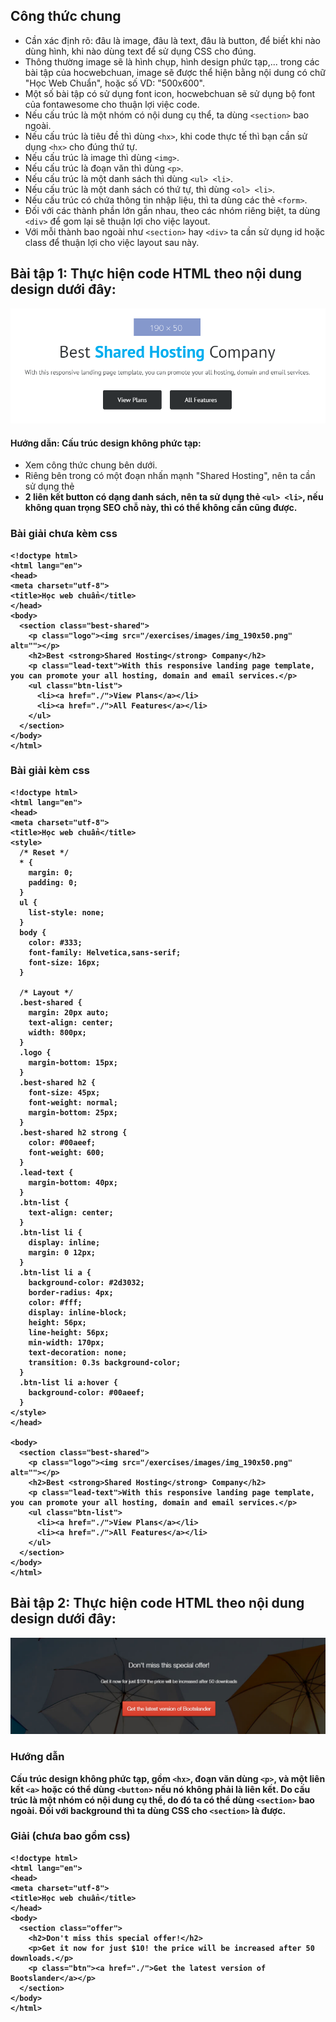 ## Công thức chung
* Cần xác định rõ: đâu là image, đâu là text, đâu là button, để biết khi nào dùng hình, khi nào dùng text để sử dụng CSS cho đúng.
*  Thông thường image sẽ là hình chụp, hình design phức tạp,... trong các bài tập của hocwebchuan, image sẽ được thể hiện bằng nội dung có chữ "Học Web Chuẩn", hoặc số VD: "500x600".
* Một số bài tập có sử dụng font icon, hocwebchuan sẽ sử dụng bộ font của fontawesome cho thuận lợi việc code.
*  Nếu cấu trúc là một nhóm có nội dung cụ thể, ta dùng `<section>` bao ngoài.
* Nếu cấu trúc là tiêu đề thì dùng `<hx>`, khi code thực tế thì bạn cần sử dụng `<hx>` cho đúng thứ tự.
* Nếu cấu trúc là image thì dùng `<img>`.
* Nếu cấu trúc là đoạn văn thì dùng `<p>`.
* Nếu cấu trúc là một danh sách thì dùng `<ul> <li>`.
* Nếu cấu trúc là một danh sách có thứ tự, thì dùng `<ol> <li>`.
* Nếu cấu trúc có chứa thông tin nhập liệu, thì ta dùng các thẻ `<form>`.
* Đối với các thành phần lớn gần nhau, theo các nhóm riêng biệt, ta dùng `<div>` để gom lại sẽ thuận lợi cho việc layout.
* Với mỗi thành bao ngoài như `<section>` hay `<div>` ta cần sử dụng id hoặc class để thuận lợi cho việc layout sau này.

## Bài tập 1: Thực hiện code HTML theo nội dung design dưới đây:
![alt](images/img_exercise_basic01.png)
#### Hướng dẫn: Cấu trúc design không phức tạp:

* Xem công thức chung bên dưới.
*  Riêng bên trong <hx> có một đoạn nhấn mạnh "Shared Hosting", nên ta cần sử dụng thẻ <strong>
*  2 liên kết button có dạng danh sách, nên ta sử dụng thẻ `<ul> <li>`, nếu không quan trọng SEO chỗ này, thì có thể không cần cũng được.

### Bài giải chưa kèm css

```{html}
<!doctype html>
<html lang="en">
<head>
<meta charset="utf-8">
<title>Học web chuẩn</title>
</head>
<body>
  <section class="best-shared">
    <p class="logo"><img src="/exercises/images/img_190x50.png" alt=""></p>
    <h2>Best <strong>Shared Hosting</strong> Company</h2>
    <p class="lead-text">With this responsive landing page template, you can promote your all hosting, domain and email services.</p>
    <ul class="btn-list">
      <li><a href="./">View Plans</a></li>
      <li><a href="./">All Features</a></li>
    </ul>
  </section>
</body>
</html>
```

### Bài giải kèm css
```{html}
<!doctype html>
<html lang="en">
<head>
<meta charset="utf-8">
<title>Học web chuẩn</title>
<style>
  /* Reset */
  * {
    margin: 0;
    padding: 0;
  }
  ul {
    list-style: none;
  }
  body {
    color: #333;
    font-family: Helvetica,sans-serif;
    font-size: 16px;
  }

  /* Layout */
  .best-shared {
    margin: 20px auto;
    text-align: center;
    width: 800px;
  }
  .logo {
    margin-bottom: 15px;
  }
  .best-shared h2 {
    font-size: 45px;
    font-weight: normal;
    margin-bottom: 25px;
  }
  .best-shared h2 strong {
    color: #00aeef;
    font-weight: 600;
  }
  .lead-text {
    margin-bottom: 40px;
  }
  .btn-list {
    text-align: center;
  }
  .btn-list li {
    display: inline;
    margin: 0 12px;
  }
  .btn-list li a {
    background-color: #2d3032;
    border-radius: 4px;
    color: #fff;
    display: inline-block;
    height: 56px;
    line-height: 56px;
    min-width: 170px;
    text-decoration: none;
    transition: 0.3s background-color;
  }
  .btn-list li a:hover {
    background-color: #00aeef;
  }
</style>
</head>

<body>
  <section class="best-shared">
    <p class="logo"><img src="/exercises/images/img_190x50.png" alt=""></p>
    <h2>Best <strong>Shared Hosting</strong> Company</h2>
    <p class="lead-text">With this responsive landing page template, you can promote your all hosting, domain and email services.</p>
    <ul class="btn-list">
      <li><a href="./">View Plans</a></li>
      <li><a href="./">All Features</a></li>
    </ul>
  </section>
</body>
</html>
```

## Bài tập 2: Thực hiện code HTML theo nội dung design dưới đây:
![alt](images/img_exercise_basic02.png)
### Hướng dẫn
Cấu trúc design không phức tạp, gồm `<hx>`, đoạn văn dùng `<p>`, và một liên kết `<a>` hoặc có thể dùng `<button>` nếu nó không phải là liên kết.
Do cấu trúc là một nhóm có nội dung cụ thể, do đó ta có thể dùng `<section>` bao ngoài.
Đối với background thì ta dùng CSS cho `<section>` là được.

### Giải (chưa bao gồm css)
```{html}
<!doctype html>
<html lang="en">
<head>
<meta charset="utf-8">
<title>Học web chuẩn</title>
</head>
<body>
  <section class="offer">
    <h2>Don't miss this special offer!</h2>
    <p>Get it now for just $10! the price will be increased after 50 downloads.</p>
    <p class="btn"><a href="./">Get the latest version of Bootslander</a></p>
  </section>
</body>
</html>
```
